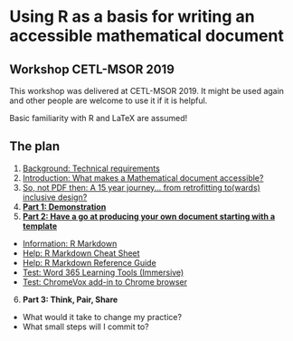 
# Using R as a basis for writing an accessible mathematical document

## Workshop CETL-MSOR 2019

This workshop was delivered at CETL-MSOR 2019. It might be used again and other people are welcome to use it if it is helpful. 

Basic familiarity with R and LaTeX are assumed!

## The plan

1. [Background: Technical requirements](technical.html)
2. [Introduction: What makes a Mathematical document accessible?](needed.html)
3. [So, not PDF then: A 15 year journey... from retrofitting to(wards) inclusive design?](https://people.bath.ac.uk/cspehj/slides/AccessibleMathsRetroToInc/#/4)
4. **[Part 1: Demonstration](https://github.com/STEM-Enable/RMarkdownWorkshop/raw/master/examples/arclengthInR.zip)**
5. **[Part 2: Have a go at producing your own document starting with a template](https://github.com/STEM-Enable/RMarkdownWorkshop/raw/master/examples/template.Rmd)**
 * [Information: R Markdown](https://rmarkdown.rstudio.com/)
 * [Help: R Markdown Cheat Sheet](https://www.rstudio.com/wp-content/uploads/2016/03/rmarkdown-cheatsheet-2.0.pdf)
 * [Help: R Markdown Reference Guide](https://www.rstudio.com/wp-content/uploads/2015/03/rmarkdown-reference.pdf)
 * [Test: Word 365 Learning Tools (Immersive)](immersive.html)
 * [Test: ChromeVox add-in to Chrome browser](chromevox.html)
6. **Part 3: Think, Pair, Share**
 * What would it take to change my practice?
 * What small steps will I commit to? 
